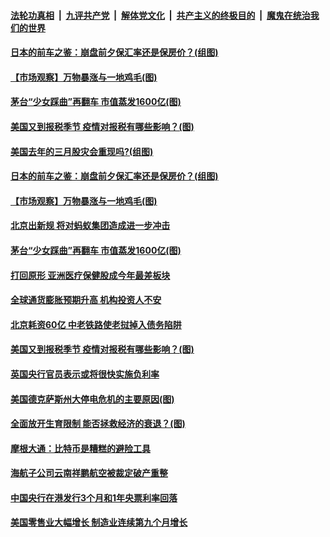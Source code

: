 ####  [法轮功真相](../../../../basic/blob/master/README.md?t=02221232) &nbsp;|&nbsp; [九评共产党](../../../../9ping.md/blob/master/README.md?t=02221232) &nbsp;|&nbsp; [解体党文化](../../../../jtdwh.md/blob/master/README.md?t=02221232)  &nbsp;|&nbsp; [共产主义的终极目的](../../../../gczydzjmd.md/blob/master/README.md?t=02221232) &nbsp;|&nbsp; [魔鬼在统治我们的世界](../../../../mgztzwmdsj.md/blob/master/README.md?t=02221232) 

#### [日本的前车之鉴：崩盘前夕保汇率还是保房价？(组图)](../pages/p5/963326.md?t=02221232) 

#### [【市场观察】万物暴涨与一地鸡毛(图)](../pages/p5/963323.md?t=02221232) 

#### [茅台“少女踩曲”再翻车 市值蒸发1600亿(图)](../pages/p5/963282.md?t=02221232) 

#### [美国又到报税季节 疫情对报税有哪些影响？(图)](../pages/p5/963243.md?t=02221232) 



#### [美国去年的三月股灾会重现吗?(组图)](../pages/p5/963314.md?t=02221232) 

#### [日本的前车之鉴：崩盘前夕保汇率还是保房价？(组图)](../pages/p5/963326.md?t=02221232) 

#### [【市场观察】万物暴涨与一地鸡毛(图)](../pages/p5/963323.md?t=02221232) 

#### [北京出新规 将对蚂蚁集团造成进一步冲击](../pages/p5/963283.md?t=02221232) 

#### [茅台“少女踩曲”再翻车 市值蒸发1600亿(图)](../pages/p5/963282.md?t=02221232) 

#### [打回原形 亚洲医疗保健股成今年最差板块](../pages/p5/963280.md?t=02221232) 

#### [全球通货膨胀预期升高 机构投资人不安](../pages/p5/963277.md?t=02221232) 

#### [北京耗资60亿 中老铁路使老挝掉入债务陷阱](../pages/p5/963276.md?t=02221232) 

#### [美国又到报税季节 疫情对报税有哪些影响？(图)](../pages/p5/963243.md?t=02221232) 



#### [英国央行官员表示或将很快实施负利率](../pages/p5/963213.md?t=02221232) 


#### [美国德克萨斯州大停电危机的主要原因(图)](../pages/p5/963112.md?t=02221232) 

#### [全面放开生育限制 能否拯救经济的衰退？(图)](../pages/p5/963175.md?t=02221232) 

#### [摩根大通：比特币是糟糕的避险工具](../pages/p5/963173.md?t=02221232) 

#### [海航子公司云南祥鹏航空被裁定破产重整](../pages/p5/963150.md?t=02221232) 

#### [中国央行在港发行3个月和1年央票利率回落](../pages/p5/963147.md?t=02221232) 


#### [美国零售业大幅增长 制造业连续第九个月增长](../pages/p5/963106.md?t=02221232) 

